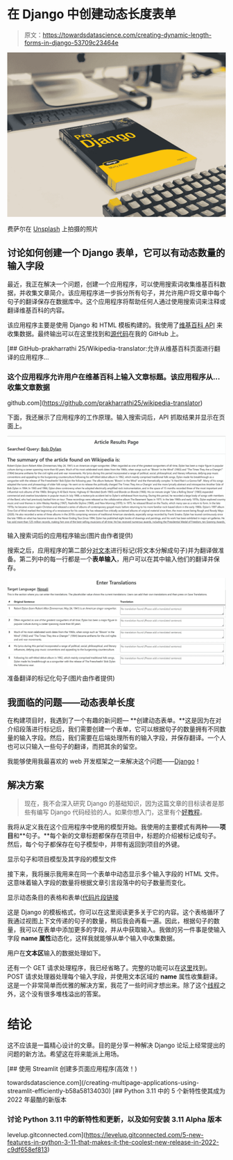 # 在 Django 中创建动态长度表单

> 原文：<https://towardsdatascience.com/creating-dynamic-length-forms-in-django-53709c23464e>

![](img/14eea6bd6ad3bce91b5f9cfda035a719.png)

费萨尔在 [Unsplash](https://unsplash.com?utm_source=medium&utm_medium=referral) 上拍摄的照片

## 讨论如何创建一个 Django 表单，它可以有动态数量的输入字段

最近，我正在解决一个问题，创建一个应用程序，可以使用搜索词收集维基百科数据，并收集文章简介。该应用程序进一步拆分所有句子，并允许用户将文章中每个句子的翻译保存在数据库中。这个应用程序将帮助任何人通过使用搜索词来注释或翻译维基百科的内容。

该应用程序主要是使用 Django 和 HTML 模板构建的。我使用了[维基百科 API](https://pypi.org/project/Wikipedia-API/) 来收集数据。最终输出可以在这里找到和[源代码](https://github.com/prakharrathi25/wikipedia-translator)在我的 GitHub 上。

[](https://github.com/prakharrathi25/wikipedia-translator) [## GitHub-prakharrathi 25/Wikipedia-translator:允许从维基百科页面进行翻译的应用程序…

### 这个应用程序允许用户在维基百科上输入文章标题。该应用程序从…收集文章数据

github.com](https://github.com/prakharrathi25/wikipedia-translator) 

下面，我还展示了应用程序的工作原理。输入搜索词后，API 抓取结果并显示在页面上。

![](img/9a4e498f682904bff44e3631a7620275.png)

输入搜索词后的应用程序输出(图片由作者提供)

搜索之后，应用程序的第二部分[对文本](https://github.com/nipunsadvilkar/pySBD)进行标记(将文本分解成句子)并为翻译做准备。第二列中的每一行都是一个**表单输入**，用户可以在其中输入他们的翻译并保存。

![](img/a16188aa333231ba1a8f5b3d3d72daaa.png)

准备翻译的标记化句子(图片由作者提供)

## 我面临的问题——动态表单长度

在构建项目时，我遇到了一个有趣的新问题— **创建动态表单。**这是因为在对介绍段落进行标记后，我们需要创建一个表单，它可以根据句子的数量拥有不同数量的输入字段。然后，我们需要在后端处理所有的输入字段，并保存翻译。一个人也可以只输入一些句子的翻译，而把其余的留空。

我能够使用我最喜欢的 web 开发框架之一来解决这个问题——[Django](https://www.djangoproject.com/)！

## 解决方案

> 现在，我不会深入研究 Django 的基础知识，因为这篇文章的目标读者是那些有编写 Django 代码经验的人。如果你想入门，这里有个[好教程](https://realpython.com/get-started-with-django-1/)。

我将从定义我在这个应用程序中使用的模型开始。我使用的主要模式有两种——**项目**和**句子。**每个新的文章标题都保存在项目中，标题的介绍被标记成句子。然后，每个句子都保存在句子模型中，并带有返回到项目的外键。

显示句子和项目模型及其字段的模型文件

接下来，我将展示我用来在同一个表单中动态显示多个输入字段的 HTML 文件。这意味着输入字段的数量将根据文章引言段落中的句子数量而变化。

显示动态条目的表格和表单([代码片段链接](https://gist.github.com/prakharrathi25/1fd4c1e4b916c2d4b06c00136767e150)

这是 Django 的模板格式，你可以在这里阅读更多关于它的内容。这个表格循环了我通过视图上下文传递的句子的数量，稍后我会再看一遍。因此，根据句子的数量，我可以在表单中添加更多的字段，并从中获取输入。我做的另一件事是使输入字段 **name 属性**动态化，这样我就能够从单个输入中收集数据。

用户在**文本区**输入的数据处理如下。

还有一个 GET 请求处理程序，我已经省略了。完整的功能可以在[这里](https://github.com/prakharrathi25/wikipedia-translator/blob/30e7bd4de6d16d602200f9a0b5d9722c925ad381/wikipedia/views.py#L46)找到。POST 请求处理器处理每个输入字段，并使用文本区域的 **name** 属性收集翻译。这是一个非常简单而优雅的解决方案，我花了一些时间才想出来。除了这个[线程](https://stackoverflow.com/questions/72018663/dynamic-length-form-handling-and-data-collection-in-django)之外，这个没有很多堆栈溢出的答案。

# 结论

这不应该是一篇精心设计的文章。目的是分享一种解决 Django 论坛上经常提出的问题的新方法。希望这在将来能派上用场。

[](/creating-multipage-applications-using-streamlit-efficiently-b58a58134030) [## 使用 Streamlit 创建多页面应用程序(高效！)

towardsdatascience.com](/creating-multipage-applications-using-streamlit-efficiently-b58a58134030) [](https://levelup.gitconnected.com/5-new-features-in-python-3-11-that-makes-it-the-coolest-new-release-in-2022-c9df658ef813) [## Python 3.11 中的 5 个新特性使其成为 2022 年最酷的新版本

### 讨论 Python 3.11 中的新特性和更新，以及如何安装 3.11 Alpha 版本

levelup.gitconnected.com](https://levelup.gitconnected.com/5-new-features-in-python-3-11-that-makes-it-the-coolest-new-release-in-2022-c9df658ef813)